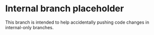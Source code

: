 # Internal branch placeholder

This branch is intended to help accidentally pushing code changes in internal-only branches.

